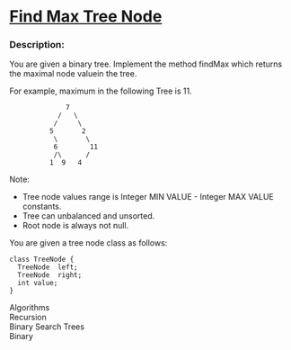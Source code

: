 <div class="w-full panel bg-ui-section"><h1><a href="https://www.codewars.com/kata/5a04450c8ba914083700000a" target="_blank">Find Max Tree Node</a></h1><h3 class="wf-title-alt">Description:</h3><div class="markdown prose max-w-5xl mx-auto" id="description"><p>You are given a binary tree. Implement the method findMax which returns the maximal node valuein the tree. </p>
<p>For example, maximum in the following Tree is 11.</p>
<pre><code>              7
            /   \ 
           /     \
          5       2
           \       \
           6        11          
           /\      /
          1  9   4
</code></pre>
<p>Note:</p>
<ul>
<li>Tree node values range is Integer MIN VALUE - Integer MAX VALUE constants.</li>
<li>Tree can unbalanced and unsorted.</li>
<li>Root node is always not null.</li>
</ul>
<p>You are given a tree node class as follows:</p>
<pre><code>class TreeNode {
  TreeNode  left;
  TreeNode  right;
  int value;
}
</code></pre>
</div><div class="pt-4 max-w-5xl mx-auto"><div class="mt-4"><span><i class="icon-moon-tag "></i></span><div class="keyword-tag">Algorithms</div><div class="keyword-tag">Recursion</div><div class="keyword-tag">Binary Search Trees</div><div class="keyword-tag">Binary</div></div></div></div>